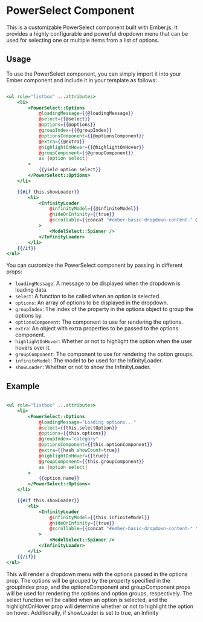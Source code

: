 # PowerSelect Component

This is a customizable PowerSelect component built with Ember.js. It provides a highly configurable and powerful dropdown menu that can be used for selecting one or multiple items from a list of options.

## Usage

To use the PowerSelect component, you can simply import it into your Ember component and include it in your template as follows:

```hbs

<ul role="listbox" ...attributes>
    <li>
        <PowerSelect::Options 
            @loadingMessage={{@loadingMessage}} 
            @select={{@select}} 
            @options={{@options}} 
            @groupIndex={{@groupIndex}} 
            @optionsComponent={{@optionsComponent}} 
            @extra={{@extra}} 
            @highlightOnHover={{@highlightOnHover}} 
            @groupComponent={{@groupComponent}} 
            as |option select|
        >
            {{yield option select}}
        </PowerSelect::Options>
    </li>

    {{#if this.showLoader}}
        <li>
            <InfinityLoader 
                @infinityModel={{@infiniteModel}} 
                @hideOnInfinity={{true}} 
                @scrollable={{concat "#ember-basic-dropdown-content-" @select.uniqueId}}
            >
                <ModelSelect::Spinner />
            </InfinityLoader>
        </li>
    {{/if}}
</ul>

```

You can customize the PowerSelect component by passing in different props:

- `loadingMessage`: A message to be displayed when the dropdown is loading data.
- `select`: A function to be called when an option is selected.
- `options`: An array of options to be displayed in the dropdown.
- `groupIndex`: The index of the property in the options object to group the options by.
- `optionsComponent`: The component to use for rendering the options.
- `extra`: An object with extra properties to be passed to the options component.
- `highlightOnHover`: Whether or not to highlight the option when the user hovers over it.
- `groupComponent`: The component to use for rendering the option groups.
- `infiniteModel`: The model to be used for the InfinityLoader.
- `showLoader`: Whether or not to show the InfinityLoader.

## Example

```hbs

<ul role="listbox" ...attributes>
    <li>
        <PowerSelect::Options 
            @loadingMessage="Loading options..." 
            @select={{this.selectOption}} 
            @options={{this.options}} 
            @groupIndex="category" 
            @optionsComponent={{this.optionComponent}} 
            @extra={{hash showCount=true}} 
            @highlightOnHover={{true}} 
            @groupComponent={{this.groupComponent}} 
            as |option select|
        >
            {{option.name}}
        </PowerSelect::Options>
    </li>

    {{#if this.showLoader}}
        <li>
            <InfinityLoader 
                @infinityModel={{this.infiniteModel}} 
                @hideOnInfinity={{true}} 
                @scrollable={{concat "#ember-basic-dropdown-content-" this.select.uniqueId}}
            >
                <ModelSelect::Spinner />
            </InfinityLoader>
        </li>
    {{/if}}
</ul>


```

This will render a dropdown menu with the options passed in the options prop. The options will be grouped by the property specified in the groupIndex prop, and the optionsComponent and groupComponent props will be used for rendering the options and option groups, respectively. The select function will be called when an option is selected, and the highlightOnHover prop will determine whether or not to highlight the option on hover. Additionally, if showLoader is set to true, an Infinity
